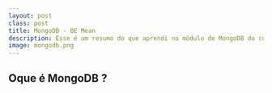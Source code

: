 ```yaml
---
layout: post
class: post
title: MongoDB - BE Mean
description: Esse é um resumo do que aprendi no módulo de MongoDB do curso BE Mean
image: mongodb.png
---
```



## Oque é MongoDB ? 

